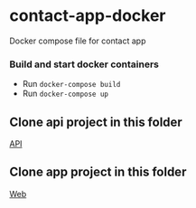 # contact-app-docker
Docker compose file for contact app

### Build and start docker containers
  * Run `docker-compose build`
  * Run `docker-compose up`

## Clone api project in this folder
[API](https://github.com/davealma/contact-api.git)

## Clone app project in this folder
[Web](https://github.com/davealma/contact-app.git)
